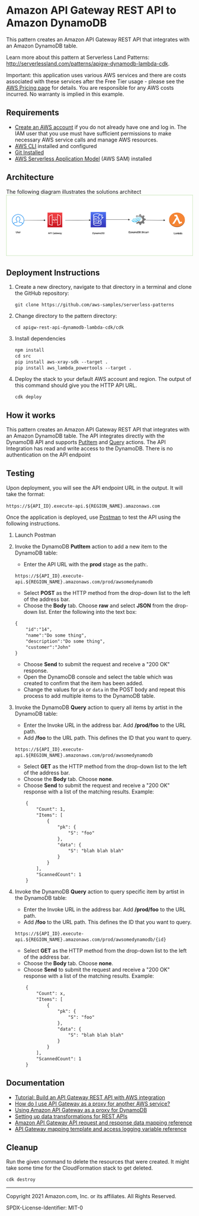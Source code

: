 # Amazon API Gateway REST API to Amazon DynamoDB

This pattern creates an Amazon API Gateway REST API that integrates with an Amazon DynamoDB table.

Learn more about this pattern at Serverless Land Patterns: http://serverlessland.com/patterns/apigw-dynamodb-lambda-cdk.

Important: this application uses various AWS services and there are costs associated with these services after the Free Tier usage - please see the [AWS Pricing page](https://aws.amazon.com/pricing/) for details. You are responsible for any AWS costs incurred. No warranty is implied in this example.

## Requirements

* [Create an AWS account](https://portal.aws.amazon.com/gp/aws/developer/registration/index.html) if you do not already have one and log in. The IAM user that you use must have sufficient permissions to make necessary AWS service calls and manage AWS resources.
* [AWS CLI](https://docs.aws.amazon.com/cli/latest/userguide/install-cliv2.html) installed and configured
* [Git Installed](https://git-scm.com/book/en/v2/Getting-Started-Installing-Git)
* [AWS Serverless Application Model](https://docs.aws.amazon.com/serverless-application-model/latest/developerguide/serverless-sam-cli-install.html) (AWS SAM) installed

## Architecture
The following diagram illustrates the solutions architect
![Architecture Diagram](img/concept.png)
## Deployment Instructions

1. Create a new directory, navigate to that directory in a terminal and clone the GitHub repository:
    ``` 
    git clone https://github.com/aws-samples/serverless-patterns
    ```
1. Change directory to the pattern directory:
    ```
    cd apigw-rest-api-dynamodb-lambda-cdk/cdk
    ```

1. Install dependencies
    ```
    npm install
	cd src
	pip install aws-xray-sdk --target .
	pip install aws_lambda_powertools --target .
    ```

1. Deploy the stack to your default AWS account and region. The output of this command should give you the HTTP API URL.
    ```
    cdk deploy
    ```

## How it works

This pattern creates an Amazon API Gateway REST API that integrates with an Amazon DynamoDB table. The API integrates directly with the DynamoDB API and supports [PutItem](https://docs.aws.amazon.com/amazondynamodb/latest/APIReference/API_PutItem.html) and [Query](https://docs.aws.amazon.com/amazondynamodb/latest/APIReference/API_Query.html) actions. The API Integration has read and write access to the DynamoDB. There is no authentication on the API endpoint

## Testing

Upon deployment, you will see the API endpoint URL in the output. It will take the format:

`https://${API_ID}.execute-api.${REGION_NAME}.amazonaws.com`

Once the application is deployed, use [Postman](https://www.postman.com/) to test the API using the following instructions.

1. Launch Postman

1. Invoke the DynamoDB **PutItem** action to add a new item to the DynamoDB table:
	* Enter the API URL with the **prod** stage as the path:.
	```
	https://${API_ID}.execute-api.${REGION_NAME}.amazonaws.com/prod/awsomedynamodb
	```
	* Select **POST** as the HTTP method from the drop-down list to the left of the address bar.
	* Choose the **Body** tab. Choose **raw** and select **JSON** from the drop-down list. Enter the following into the text box: 
	```
	{
		"id":"14",
    	"name":"Do some thing",
    	"description":"Do some thing",
    	"customer":"John"
	}
	```
	* Choose **Send** to submit the request and receive a "200 OK" response.
	* Open the DynamoDB console and select the table which was created to confirm that the item has been added.
	* Change the values for `pk` or `data` in the POST body and repeat this process to add multiple items to the DynamoDB table.

1. Invoke the DynamoDB **Query** action to query all items by artist in the DynamoDB table:
	* Enter the Invoke URL in the address bar. Add **/prod/foo** to the URL path.
	* Add **/foo** to the URL path. This defines the ID that you want to query.
	```
	https://${API_ID}.execute-api.${REGION_NAME}.amazonaws.com/prod/awsomedynamodb
	```
	* Select **GET** as the HTTP method from the drop-down list to the left of the address bar.
	* Choose the **Body** tab. Choose **none**.
	* Choose **Send** to submit the request and receive a "200 OK" response with a list of the matching results. Example: 
	```
		{
			"Count": 1,
			"Items": [
				{
					"pk": {
						"S": "foo"
					},
					"data": {
						"S": "blah blah blah"
					}
				}
			],
			"ScannedCount": 1
		}
	```
1. Invoke the DynamoDB **Query** action to query specific item by artist in the DynamoDB table:
	* Enter the Invoke URL in the address bar. Add **/prod/foo** to the URL path.
	* Add **/foo** to the URL path. This defines the ID that you want to query.
	```
	https://${API_ID}.execute-api.${REGION_NAME}.amazonaws.com/prod/awsomedynamodb/{id}
	```
	* Select **GET** as the HTTP method from the drop-down list to the left of the address bar.
	* Choose the **Body** tab. Choose **none**.
	* Choose **Send** to submit the request and receive a "200 OK" response with a list of the matching results. Example: 
	```
		{
			"Count": x,
			"Items": [
				{
					"pk": {
						"S": "foo"
					},
					"data": {
						"S": "blah blah blah"
					}
				}
			],
			"ScannedCount": 1
		}
	```
## Documentation
- [Tutorial: Build an API Gateway REST API with AWS integration](https://docs.aws.amazon.com/apigateway/latest/developerguide/getting-started-aws-proxy.html)
- [How do I use API Gateway as a proxy for another AWS service?](https://aws.amazon.com/premiumsupport/knowledge-center/api-gateway-proxy-integrate-service/)
- [Using Amazon API Gateway as a proxy for DynamoDB](https://aws.amazon.com/blogs/compute/using-amazon-api-gateway-as-a-proxy-for-dynamodb/)
- [Setting up data transformations for REST APIs](https://docs.aws.amazon.com/apigateway/latest/developerguide/rest-api-data-transformations.html)
- [Amazon API Gateway API request and response data mapping reference](https://docs.aws.amazon.com/apigateway/latest/developerguide/request-response-data-mappings.html)
- [API Gateway mapping template and access logging variable reference](https://docs.aws.amazon.com/apigateway/latest/developerguide/api-gateway-mapping-template-reference.html)

## Cleanup
 
Run the given command to delete the resources that were created. It might take some time for the CloudFormation stack to get deleted.
```
cdk destroy
```

----
Copyright 2021 Amazon.com, Inc. or its affiliates. All Rights Reserved.

SPDX-License-Identifier: MIT-0
